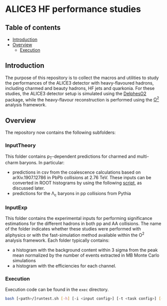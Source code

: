 # ALICE3 HF performance studies

## Table of contents

* [Introduction](#introduction)
* [Overview](#overview)
  * [Execution](#execution)

## Introduction

The purpose of this repository is to collect the macros and utilities to study the performances of the ALICE3 detector with heavy-flavoured hadrons, including charmed and beauty hadrons, HF jets and quarkonia. For these studies, the ALICE3 detector setup is simulated using the [DelphesO2](https://github.com/AliceO2Group/DelphesO2) package, while the heavy-flavour reconstruction is performed using the [O<sup>2</sup>](https://github.com/AliceO2Group/AliceO2) analysis framework.

## Overview

The repository now contains the following subfolders:

### InputTheory
This folder contains p<sub>T</sub>-dependent predictions for charmed and multi-charm baryons. In particular:
  * predictions in csv from the coalescence calculations based on arXiv.1907.12786 in PbPb collisions at 2.76 TeV. These inputs can be converted in ROOT histograms by using the following [script](https://github.com/AliceUpgrades/ALICE3_HFperformance/blob/main/analysis/read_predictions_ptdep_stat_cholee_2_pbpb2p76_absy0p5.py), as discussed later.
  * predictions for the Λ<sub>c</sub> baryons in pp collisions from Pythia

### InputExp
This folder contains the experimental inputs for performing significance estimations for the different hadrons in both pp and AA collisions. 
The name of the folder indicates whether these studies were performed with aliphysics or with the fast-simulation method available within the O<sup>2</sup> analysis framework. Each folder typically contains:
  * a histogram with the background content within 3 sigma from the peak mean normalized by the number of events extracted in MB Monte Carlo simulations
  * a histogram with the efficiencies for each channel. 

### Execution

Execution code can be found in the `exec` directory.

```bash
bash [<path>/]runtest.sh [-h] [-i <input config>] [-t <task config>] [-d]
```
